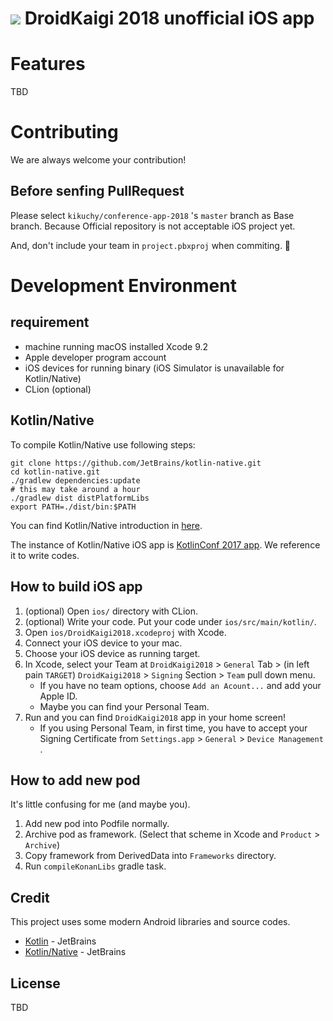 # ![](app/src/main/res/mipmap-mdpi/ic_launcher.png) DroidKaigi 2018 unofficial iOS app

# Features
TBD

# Contributing
We are always welcome your contribution!

## Before senfing PullRequest

Please select `kikuchy/conference-app-2018` 's `master` branch as Base branch.
Because Official repository is not acceptable iOS project yet. 

And, don't include your team in `project.pbxproj` when commiting. :pray:


# Development Environment

## requirement

- machine running macOS installed Xcode 9.2
- Apple developer program account
- iOS devices for running binary (iOS Simulator is unavailable for Kotlin/Native)
- CLion (optional)

## Kotlin/Native

To compile Kotlin/Native use following steps:

```
git clone https://github.com/JetBrains/kotlin-native.git
cd kotlin-native.git
./gradlew dependencies:update
# this may take around a hour
./gradlew dist distPlatformLibs
export PATH=./dist/bin:$PATH
```

You can find Kotlin/Native introduction in [here](https://kotlinlang.org/docs/reference/native-overview.html).

The instance of Kotlin/Native iOS app is [KotlinConf 2017 app](https://github.com/JetBrains/kotlinconf-app). We reference it to write codes.


## How to build iOS app

1. (optional) Open `ios/` directory with CLion.
1. (optional) Write your code. Put your code under `ios/src/main/kotlin/`.
1. Open `ios/DroidKaigi2018.xcodeproj` with Xcode.
1. Connect your iOS device to your mac.
1. Choose your iOS device as running target.
1. In Xcode, select your Team at `DroidKaigi2018` > `General` Tab > (in left pain `TARGET`) `DroidKaigi2018` > `Signing` Section > `Team` pull down menu.
    - If you have no team options,  choose `Add an Acount...` and add your Apple ID.
    - Maybe you can find your Personal Team.
1. Run and you can find `DroidKaigi2018` app in your home screen!
    - If you using Personal Team, in first time, you have to accept your Signing Certificate from `Settings.app` > `General` > `Device Management `.

## How to add new pod

It's little confusing for me (and maybe you).

1. Add new pod into Podfile normally.
1. Archive pod as framework. (Select that scheme in Xcode and `Product` > `Archive`)
1. Copy framework from DerivedData into `Frameworks` directory.
1. Run `compileKonanLibs` gradle task.


## Credit
This project uses some modern Android libraries and source codes.

* [Kotlin](http://kotlinlang.org/) - JetBrains
* [Kotlin/Native](https://github.com/JetBrains/kotlin-native/) - JetBrains

## License

TBD
